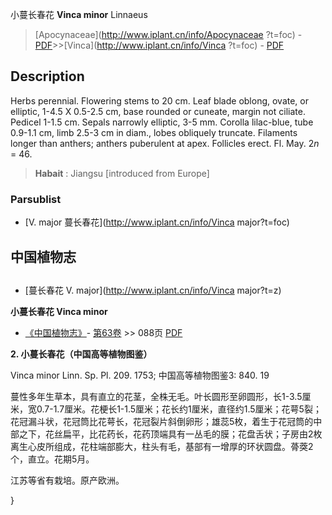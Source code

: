 小蔓长春花 **Vinca minor** Linnaeus

> [Apocynaceae](http://www.iplant.cn/info/Apocynaceae ?t=foc) - [PDF](http://iplant.cn/foc/pdf/Apocynaceae.pdf)>>[Vinca](http://www.iplant.cn/info/Vinca ?t=foc) - [PDF](http://www.iplant.cn/foc/pdf/Vinca.pdf)

## Description

Herbs perennial. Flowering stems to 20 cm. Leaf blade oblong, ovate, or elliptic, 1-4.5 X 0.5-2.5 cm, base rounded or cuneate, margin not ciliate. Pedicel 1-1.5 cm. Sepals narrowly elliptic, 3-5 mm. Corolla lilac-blue, tube 0.9-1.1 cm, limb 2.5-3 cm in diam., lobes obliquely truncate. Filaments longer than anthers; anthers puberulent at apex. Follicles erect. Fl. May. 2*n* = 46.

> **Habait** : 
> Jiangsu [introduced from Europe]

### Parsublist

* [V.  major  蔓长春花](http://www.iplant.cn/info/Vinca major?t=foc)

## 中国植物志

## 
* [蔓长春花  V.  major](http://www.iplant.cn/info/Vinca major?t=z)

**小蔓长春花 Vinca minor**

* [《中国植物志》](http://www.iplant.cn/frps)- [第63卷](http://www.iplant.cn/frps/vol/63) >> 088页 [PDF](http://www.iplant.cn/frps/pdf/63/088a.pdf)

**2. 小蔓长春花（中国高等植物图鉴）**

Vinca minor Linn. Sp. Pl. 209. 1753; 中国高等植物图鉴3: 840. 19

蔓性多年生草本，具有直立的花茎，全株无毛。叶长圆形至卵圆形，长1-3.5厘米，宽0.7-1.7厘米。花梗长1-1.5厘米；花长约1厘米，直径约1.5厘米；花萼5裂；花冠漏斗状，花冠筒比花萼长，花冠裂片斜倒卵形；雄蕊5枚，着生于花冠筒的中部之下，花丝扁平，比花药长，花药顶端具有一丛毛的膜；花盘舌状；子房由2枚离生心皮所组成，花柱端部膨大，柱头有毛，基部有一增厚的环状圆盘。蓇葖2个，直立。花期5月。

江苏等省有栽培。原产欧洲。

}